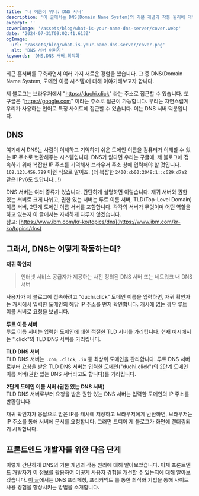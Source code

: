 ```yaml
---
title: '너 이름이 뭐니: DNS 서버'
description: '이 글에서는 DNS(Domain Name System)의 기본 개념과 작동 원리에 대해 간단히 설명합니다. 프론트엔드 개발자가 사용자 경험을 개선할 수 있는 최적화 방법도 확인할 수 있습니다.'
excerpt: ''
coverImage: '/assets/blog/what-is-your-name-dns-server/cover.webp'
date: '2024-07-31T09:02:41.613Z'
ogImage:
  url: '/assets/blog/what-is-your-name-dns-server/cover.png'
  alt: 'DNS 서버 이미지'
keywords: 'DNS,DNS 서버,최적화'
---
```


최근 홈서버를 구축하면서 여러 가지 새로운 경험을 했습니다. 그 중 DNS(Domain Name System, 도메인 이름 시스템)에 대해 이야기해보고자 합니다.

제 블로그는 브라우저에서 "https://duchi.click" 라는 주소로 접근할 수 있습니다. 또 구글은 "https://google.com" 이라는 주소로 접근이 가능합니다. 우리는 자연스럽게 우리가 사용하는 언어로 특정 사이트에 접근할 수 있습니다. 이는 DNS 서버 덕분입니다.

## DNS

여기에서 DNS는 사람이 이해하고 기억하기 쉬운 도메인 이름을 컴퓨터가 이해할 수 있는 IP 주소로 변환해주는 시스템입니다. DNS가 없다면 우리는 구글에, 제 블로그에 접속하기 위해 복잡한 IP 주소를 기억해서 브라우저 주소 창에 입력해야 할 것입니다. `168.123.456.789` 이런 식으로 말이죠. (더 복잡한 `2400:cb00:2048:1::c629:d7a2` 같은 IPv6도 있답니다...!)

DNS 서버는 여러 종류가 있습니다. 간단하게 설명하면 이렇습니다. 재귀 서버와 권한 있는 서버로 크게 나뉘고, 권한 있는 서버는 루트 이름 서버, TLD(Top-Level Domain) 이름 서버, 2단계 도메인 이름 서버를 포함합니다. 각각의 서버가 무엇이며 어떤 역할을 하고 있는지 이 글에서는 자세하게 다루지 않겠습니다.  
참고: [https://www.ibm.com/kr-ko/topics/dns](https://www.ibm.com/kr-ko/topics/dns)

## 그래서, DNS는 어떻게 작동하는데?

**재귀 확인자**

> 인터넷 서비스 공급자가 제공하는 사전 정의된 DNS 서버 또는 네트워크 내 DNS 서버

사용자가 제 블로그에 접속하려고 "duchi.click" 도메인 이름을 입력하면, 재귀 확인자는 캐시에서 입력한 도메인의 해당 IP 주소를 먼저 확인합니다. 캐시에 없는 경우 루트 이름 서버로 요청을 보냅니다.

**루트 이름 서버**  
루트 이름 서버는 입력한 도메인에 대한 적절한 TLD 서버를 가리킵니다. 현재 예시에서는 ".click"의 TLD DNS 서버를 가리킵니다.

**TLD DNS 서버**  
TLD DNS 서버는 `.com`, `.click`, `.io` 등 최상위 도메인을 관리합니다. 루트 DNS 서버로부터 요청을 받은 TLD DNS 서버는 입력한 도메인("duchi.click")의 2단계 도메인 이름 서버(권한 있는 DNS 서버라고도 합니다)를 가리킵니다.

**2단계 도메인 이름 서버 (권한 있는 DNS 서버)**  
TLD DNS 서버로부터 요청을 받은 권한 있는 DNS 서버는 입력한 도메인의 IP 주소를 반환합니다.

재귀 확인자가 응답으로 받은 IP를 캐시에 저장하고 브라우저에게 반환하면, 브라우저는 IP 주소를 통해 서버에 문서를 요청합니다. 그러면 드디어 제 블로그가 화면에 렌더링되기 시작합니다.

## 프론트엔드 개발자를 위한 다음 단계

이렇게 간단하게 DNS의 기본 개념과 작동 원리에 대해 알아보았습니다. 이제 프론트엔드 개발자가 이 정보를 활용하여 어떻게 사용자 경험을 개선할 수 있는지에 대해 알아보겠습니다. [이 글](/posts/move-between-sites-faster)에서는 DNS 프리페칭, 프리커넥트 를 통한 최적화 기법을 통해 사이트 사용 경험을 향상시키는 방법을 소개합니다.
